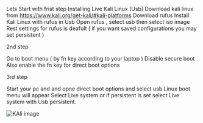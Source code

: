 Lets Start with frist step
Installing Live Kali Linux (Usb)
Download kali linux from https://www.kali.org/get-kali/#kali-platforms
Download rufus
Install Kali Linux with rufus in Usb
Open rufus , select usb then select iso image 
Rest settings for rufus is deafult ( if you want saved configurations you may set persistent )

2nd step 

Go to boot menu ( by fn key according to your laptop )
Disable secure boot 
Also enable the fn key for direct boot options

3rd step 

Start your pc and and opne direct boot options and select usb 
Linux boot menu will appear 
Select Live system or if persistent is set select Live system with Usb persistent.



![KAli image](https://github.com/user-attachments/assets/d00bc204-9fdd-47dc-8560-0b4af457d4fb)

